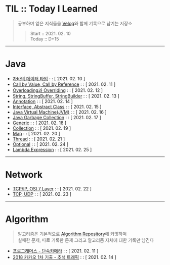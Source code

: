 # TIL :: Today I Learned

>공부하며 얻은 지식들을 [Velog](https://velog.io/@ahnick)와 함께 기록으로 남기는 저장소  
>>Start :: 2021. 02. 10  
>>Today :: D+15

---

# Java

- [자바의 데이터 타입](https://velog.io/@ahnick/Java-Data-Type)   : :  [ 2021. 02. 10 ]
- [Call by Value, Call by Reference](https://velog.io/@ahnick/Java-Call-by-Value-Call-by-Reference) : : [ 2021. 02. 11 ]
- [Overloading과 Overriding](https://velog.io/@ahnick/Java-Overloading%EA%B3%BC-Overriding) : : [ 2021. 02. 12 ]
- [String, StringBuffer, StringBuilder](https://velog.io/@ahnick/Java-String-StringBuffer-StringBuilder) : : [ 2021. 02. 13 ]
- [Annotation](https://velog.io/@ahnick/Java-Annotation) : : [ 2021. 02. 14 ]
- [Interface, Abstract Class](https://velog.io/@ahnick/Java-Interface-Abstract-Class) : : [ 2021. 02. 15 ]
- [Java Virtual Machine(JVM)](https://velog.io/@ahnick/Java-Java-Virtual-Machine) : : [ 2021. 02. 16 ]
- [Java Garbage Collection](https://velog.io/@ahnick/Java-Garbage-Collection) : : [ 2021. 02. 17 ]
- [Generic](https://velog.io/@ahnick/Java-Generic) : : [ 2021. 02. 18 ]
- [Collection](https://velog.io/@ahnick/Java-Collection) : : [ 2021. 02. 19 ]
- [Map](https://velog.io/@ahnick/Java-Map) : : [ 2021. 02. 20 ]
- [Thread](https://velog.io/@ahnick/Java-Thread) : : [ 2021. 02. 21 ]
- [Optional](https://velog.io/@ahnick/Java-Optional) : : [ 2021. 02. 24 ]
- [Lambda Expression](https://velog.io/@ahnick/Java-Lambda-Expression) : : [ 2021. 02. 25 ]

---

# Network

- [TCP/IP, OSI 7 Layer](https://velog.io/@ahnick/TCPIP-OSI-7-Layer) : : [ 2021. 02. 22 ]
- [TCP, UDP](https://velog.io/@ahnick/TCP-UDP) : : [ 2021. 02. 23 ]

---

# Algorithm
> 알고리즘은 기본적으로 [Algorithm Repository](https://github.com/AhnNick/Algorithm)에 커밋하며    
> 실패한 문제, 따로 기록한 문제 그리고 알고리즘 자체에 대한 기록만 남긴다

- [프로그래머스 - 단속카메라](https://velog.io/@ahnick/programmers-%EB%8B%A8%EC%86%8D%EC%B9%B4%EB%A9%94%EB%9D%BC) : : [ 2021. 02. 11 ]
- [2018 카카오 1차 기출 - 추석 트래픽](https://velog.io/@ahnick/2018-%EC%B9%B4%EC%B9%B4%EC%98%A4-%EA%B8%B0%EC%B6%9CJava-%EC%B6%94%EC%84%9D-%ED%8A%B8%EB%9E%98%ED%94%BD) : : [ 2021. 02. 14 ]
